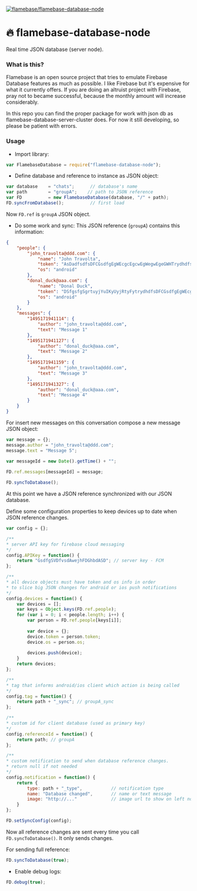 [ ![flamebase/flamebase-database-node](https://d25lcipzij17d.cloudfront.net/badge.svg?id=js&type=6&v=1.2.0&x2=0)](https://www.npmjs.com/package/flamebase-database-node)
# :fire: flamebase-database-node

Real time JSON database (server node).

### What is this?
Flamebase is an open source project that tries to emulate Firebase Database features as much as possible. I like Firebase but it's expensive for what it currently offers.
If you are doing an altruist project with Firebase, pray not to became successful, because the monthly amount will increase considerably.

In this repo you can find the proper package for work with json db as flamebase-database-server-cluster does.
For now it still developing, so please be patient with errors.

### Usage

- Import library:

```javascript
var FlamebaseDatabase = require("flamebase-database-node");
```
- Define database and reference to instance as JSON object: 
```javascript
var database    = "chats";      // database's name
var path        = "groupA";    // path to JSON reference
var FD          = new FlamebaseDatabase(database, "/" + path);
FD.syncFromDatabase();          // first load
```
Now `FD.ref` is `groupA` JSON object.

- Do some work and sync:
This JSON reference (`groupA`) contains this information:
```json
{
    "people": {
        "john_travolta@ddd.com": {
            "name": "John Travolta",
            "token": "AsDadfsdfsDFCGsdfgEgWEcgcEgcwEgWegwEgeGWHTrydhdfsDFCGsdfgEgWEcgcEgcwEgWegwEgrty",
            "os": "android"
        },
        "donal_duck@aaa.com": {
            "name": "Donal Duck",
            "token": "DSfgsfgSgrtuyjYuIKyUyjRtyFytrydhdfsDFCGsdfgEgWEcgcEfgSgrtuyjYuIgcwEgWegwEgrty",
            "os": "android"
        }
    },
    "messages": {
        "1495171941114": {
            "author": "john_travolta@ddd.com",
            "text": "Message 1"
        },
        "1495171941127": {
            "author": "donal_duck@aaa.com",
            "text": "Message 2"
        },
        "1495171941159": {
            "author": "john_travolta@ddd.com",
            "text": "Message 3"
        },
        "1495171941327": {
            "author": "donal_duck@aaa.com",
            "text": "Message 4"
        }
    }
}
```
For insert new messages on this conversation compose a new message JSON object:
```javascript
var message = {};
message.author = "john_travolta@ddd.com";
message.text = "Message 5";

var messageId = new Date().getTime() + "";
 
FD.ref.messages[messageId] = message;

FD.syncToDatabase();
```
At this point we have a JSON reference synchronized with our JSON database.

Define some configuration properties to keep devices up to date when JSON reference changes.
```javascript
var config = {};

/** 
* server API key for firebase cloud messaging
*/
config.APIKey = function() {
    return "GsdfgSVDfvsdAwejhFDGhbdASD"; // server key - FCM
};

/** 
* all device objects must have token and os info in order
* to slice big JSON changes for android or ios push notifications
*/
config.devices = function() {
    var devices = [];
    var keys = Object.keys(FD.ref.people);
    for (var i = 0; i < people.length; i++) {
        var person = FD.ref.people[keys[i]];
        
        var device = {};
        device.token = person.token;
        device.os = person.os;
        
        devices.push(device);
    }
    return devices;
};

/** 
* tag that informs android/ios client which action is being called
*/
config.tag = function() {
    return path + "_sync"; // groupA_sync
};

/**
* custom id for client database (used as primary key)
*/
config.referenceId = function() {
    return path; // groupA
};

/**
* custom notification to send when database reference changes.
* return null if not needed
*/
config.notification = function() {
    return {
        type: path + "_type",           // notification type
        name: "Database changed",       // name or text message
        image: "http://..."             // image url to show on left notification icon
    }
};

FD.setSyncConfig(config);
```
Now all reference changes are sent every time you call `FD.syncToDatabase()`. It only sends changes.

For sending full reference:
```javascript
FD.syncToDatabase(true);
```
- Enable debug logs:
```javascript
FD.debug(true);
```
